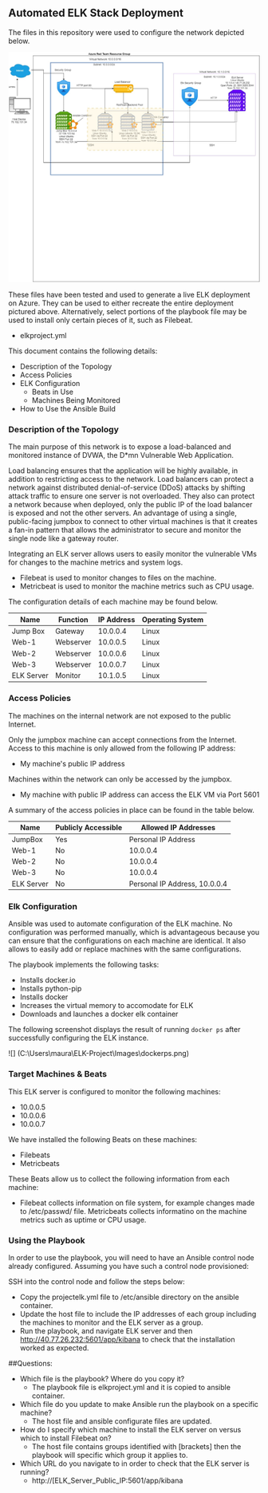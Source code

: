 ## Automated ELK Stack Deployment

The files in this repository were used to configure the network depicted below.

![](https://github.com/mweber-sys/ELK-Project/blob/main/diagrams/MW%20Cloud%20Diagram%20-%20ELK.jpg)

These files have been tested and used to generate a live ELK deployment on Azure. They can be used to either recreate the entire deployment pictured above. Alternatively, select portions of the playbook file may be used to install only certain pieces of it, such as Filebeat.

  - elkproject.yml


This document contains the following details:
- Description of the Topology
- Access Policies
- ELK Configuration
  - Beats in Use
  - Machines Being Monitored
- How to Use the Ansible Build


### Description of the Topology

The main purpose of this network is to expose a load-balanced and monitored instance of DVWA, the D*mn Vulnerable Web Application.

Load balancing ensures that the application will be highly available, in addition to restricting access to the network.
Load balancers can protect a network against distributed denial-of-service (DDoS) attacks by shifting attack traffic to ensure one server is not overloaded. They also can protect a network because when deployed, only the public IP of the load balancer is exposed and not the other servers.
An advantage of using a single, public-facing jumpbox to connect to other virtual machines is that it creates a fan-in pattern that allows the administrator to secure and monitor the single node like a gateway router. 

Integrating an ELK server allows users to easily monitor the vulnerable VMs for changes to the machine metrics and system logs.
- Filebeat is used to monitor changes to files on the machine.
- Metricbeat is used to monitor the machine metrics such as CPU usage.

The configuration details of each machine may be found below.


| Name       | Function  | IP Address | Operating System |
|------------|-----------|------------|------------------|
| Jump Box   | Gateway   | 10.0.0.4   | Linux            |
| Web-1      | Webserver | 10.0.0.5   | Linux            |
| Web-2      | Webserver | 10.0.0.6   | Linux            |
| Web-3      | Webserver | 10.0.0.7   | Linux            |
| ELK Server | Monitor   | 10.1.0.5   | Linux            |


### Access Policies

The machines on the internal network are not exposed to the public Internet. 

Only the jumpbox machine can accept connections from the Internet. Access to this machine is only allowed from the following IP address:
- My machine's public IP address

Machines within the network can only be accessed by the jumpbox.
- My machine with public IP address can access the ELK VM via Port 5601

A summary of the access policies in place can be found in the table below.

| Name       | Publicly Accessible | Allowed IP Addresses          |
|------------|---------------------|-------------------------------|
| JumpBox    | Yes                 | Personal IP Address           |
| Web-1      | No                  | 10.0.0.4                      |
| Web-2      | No                  | 10.0.0.4                      |
| Web-3      | No                  | 10.0.0.4                      |
| ELK Server | No                  | Personal IP Address, 10.0.0.4 |

### Elk Configuration

Ansible was used to automate configuration of the ELK machine. No configuration was performed manually, which is advantageous because you can ensure that the configurations on each machine are identical. It also allows to easily add or replace machines with the same configurations. 

The playbook implements the following tasks:
- Installs docker.io
- Installs python-pip
- Installs docker
- Increases the virtual memory to accomodate for ELK
- Downloads and launches a docker elk container

The following screenshot displays the result of running `docker ps` after successfully configuring the ELK instance.

![] (C:\Users\maura\ELK-Project\Images\dockerps.png)

### Target Machines & Beats
This ELK server is configured to monitor the following machines:
- 10.0.0.5
- 10.0.0.6
- 10.0.0.7

We have installed the following Beats on these machines:
- Filebeats
- Metricbeats

These Beats allow us to collect the following information from each machine:
- Filebeat collects information on file system, for example changes made to /etc/passwd/ file. Metricbeats collects informatino on the machine metrics such as uptime or CPU usage.

### Using the Playbook
In order to use the playbook, you will need to have an Ansible control node already configured. Assuming you have such a control node provisioned: 

SSH into the control node and follow the steps below:
- Copy the projectelk.yml file to /etc/ansible directory on the ansible container.
- Update the host file to include the IP addresses of each group including the machines to monitor and the ELK server as a group. 
- Run the playbook, and navigate ELK server and then http://40.77.26.232:5601/app/kibana to check that the installation worked as expected.

##Questions:
- Which file is the playbook? Where do you copy it? 
  - The playbook file is elkproject.yml and it is copied to ansible container. 
- Which file do you update to make Ansible run the playbook on a specific machine? 
  - The host file and ansible configurate files are updated. 
- How do I specify which machine to install the ELK server on versus which to install Filebeat on? 
  - The host file contains groups identified with [brackets] then the playbook will specific which group it applies to.
- Which URL do you navigate to in order to check that the ELK server is running? 
  - http://[ELK_Server_Public_IP:5601/app/kibana

